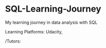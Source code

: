 # SQL-Learning-Journey
My learning journey in data analysis with SQL

Learning Platforms: Udacity,

/Tutors: 
